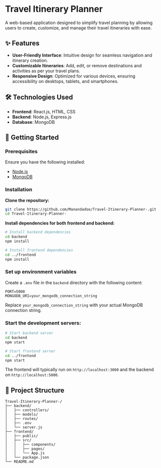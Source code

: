# Travel Itinerary Planner

A web-based application designed to simplify travel planning by allowing users to create, customize, and manage their travel itineraries with ease.

## ✨ Features

- **User-Friendly Interface**: Intuitive design for seamless navigation and itinerary creation.  
- **Customizable Itineraries**: Add, edit, or remove destinations and activities as per your travel plans.  
- **Responsive Design**: Optimized for various devices, ensuring accessibility on desktops, tablets, and smartphones.

## 🛠️ Technologies Used

- **Frontend**: React.js, HTML, CSS  
- **Backend**: Node.js, Express.js  
- **Database**: MongoDB

## 🚀 Getting Started

### Prerequisites

Ensure you have the following installed:

- [Node.js](https://nodejs.org/)
- [MongoDB](https://www.mongodb.com/)

### Installation

**Clone the repository:**

```bash
git clone https://github.com/Manandadoo/Travel-Itinerary-Planner-.git
cd Travel-Itinerary-Planner-
```

**Install dependencies for both frontend and backend:**

```bash
# Install backend dependencies
cd backend
npm install

# Install frontend dependencies
cd ../frontend
npm install
```

### Set up environment variables

Create a `.env` file in the `backend` directory with the following content:

```env
PORT=5000
MONGODB_URI=your_mongodb_connection_string
```

Replace `your_mongodb_connection_string` with your actual MongoDB connection string.

### Start the development servers:

```bash
# Start backend server
cd backend
npm start

# Start frontend server
cd ../frontend
npm start
```

The frontend will typically run on `http://localhost:3000` and the backend on `http://localhost:5000`.

## 📁 Project Structure

```
Travel-Itinerary-Planner-/
├── backend/
│   ├── controllers/
│   ├── models/
│   ├── routes/
│   ├── .env
│   └── server.js
├── frontend/
│   ├── public/
│   ├── src/
│   │   ├── components/
│   │   ├── pages/
│   │   └── App.js
│   └── package.json
└── README.md
```
